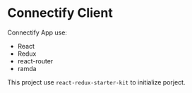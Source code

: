 # Connectify Client

Connectify App use:

- React
- Redux
- react-router
- ramda

This project use `react-redux-starter-kit` to initialize porject.
